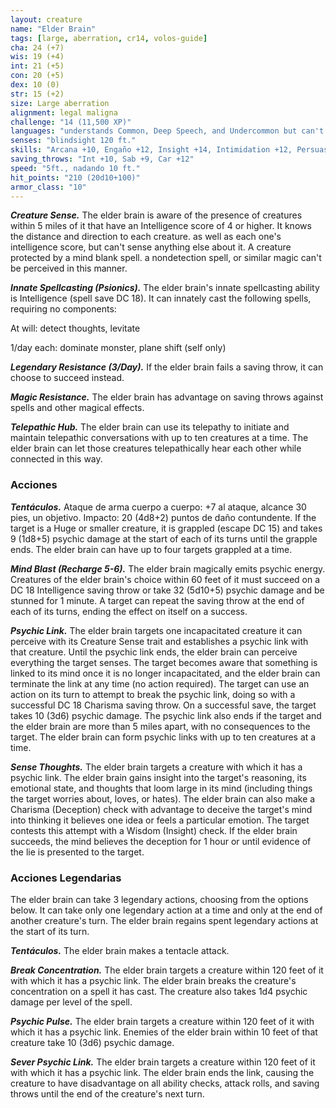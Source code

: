 ```yaml
---
layout: creature
name: "Elder Brain"
tags: [large, aberration, cr14, volos-guide]
cha: 24 (+7)
wis: 19 (+4)
int: 21 (+5)
con: 20 (+5)
dex: 10 (0)
str: 15 (+2)
size: Large aberration
alignment: legal maligna
challenge: "14 (11,500 XP)"
languages: "understands Common, Deep Speech, and Undercommon but can't speak, telepathy 5 miles"
senses: "blindsight 120 ft."
skills: "Arcana +10, Engaño +12, Insight +14, Intimidation +12, Persuasion +12"
saving_throws: "Int +10, Sab +9, Car +12"
speed: "5ft., nadando 10 ft."
hit_points: "210 (20d10+100)"
armor_class: "10"
---
```


***Creature Sense.*** The elder brain is aware of the presence of creatures within 5 miles of it that have an Intelligence score of 4 or higher. It knows the distance and direction to each creature. as well as each one's intelligence score, but can't sense anything else about it. A creature protected by a mind blank spell. a nondetection spell, or similar magic can't be perceived in this manner.

***Innate Spellcasting (Psionics).*** The elder brain's innate spellcasting ability is Intelligence (spell save DC 18). It can innately cast the following spells, requiring no components:

At will: detect thoughts, levitate

1/day each: dominate monster, plane shift (self only)

***Legendary Resistance (3/Day).*** If the elder brain fails a saving throw, it can choose to succeed instead.

***Magic Resistance.*** The elder brain has advantage on saving throws against spells and other magical effects.

***Telepathic Hub.*** The elder brain can use its telepathy to initiate and maintain telepathic conversations with up to ten creatures at a time. The elder brain can let those creatures telepathically hear each other while connected in this way.

### Acciones

***Tentáculos.*** Ataque de arma cuerpo a cuerpo: +7 al ataque, alcance 30 pies, un objetivo. Impacto: 20 (4d8+2) puntos de daño contundente. If the target is a Huge or smaller creature, it is grappled (escape DC 15) and takes 9 (1d8+5) psychic damage at the start of each of its turns until the grapple ends. The elder brain can have up to four targets grappled at a time.

***Mind Blast (Recharge 5-6).*** The elder brain magically emits psychic energy. Creatures of the elder brain's choice within 60 feet of it must succeed on a DC 18 Intelligence saving throw or take 32 (5d10+5) psychic damage and be stunned for 1 minute. A target can repeat the saving throw at the end of each of its turns, ending the effect on itself on a success.

***Psychic Link.*** The elder brain targets one incapacitated creature it can perceive with its Creature Sense trait and establishes a psychic link with that creature. Until the psychic link ends, the elder brain can perceive everything the target senses. The target becomes aware that something is linked to its mind once it is no longer incapacitated, and the elder brain can terminate the link at any time (no action required). The target can use an action on its turn to attempt to break the psychic link, doing so with a successful DC 18 Charisma saving throw. On a successful save, the target takes 10 (3d6) psychic damage. The psychic link also ends if the target and the elder brain are more than 5 miles apart, with no consequences to the target. The elder brain can form psychic links with up to ten creatures at a time.

***Sense Thoughts.*** The elder brain targets a creature with which it has a psychic link. The elder brain gains insight into the target's reasoning, its emotional state, and thoughts that loom large in its mind (including things the target worries about, loves, or hates). The elder brain can also make a Charisma (Deception) check with advantage to deceive the target's mind into thinking it believes one idea or feels a particular emotion. The target contests this attempt with a Wisdom (Insight) check. If the elder brain succeeds, the mind believes the deception for 1 hour or until evidence of the lie is presented to the target.

### Acciones Legendarias

The elder brain can take 3 legendary actions, choosing from the options below. It can take only one legendary action at a time and only at the end of another creature's turn. The elder brain regains spent legendary actions at the start of its turn.

***Tentáculos.*** The elder brain makes a tentacle attack.

***Break Concentration.*** The elder brain targets a creature within 120 feet of it with which it has a psychic link. The elder brain breaks the creature's concentration on a spell it has cast. The creature also takes 1d4 psychic damage per level of the spell.

***Psychic Pulse.*** The elder brain targets a creature within 120 feet of it with which it has a psychic link. Enemies of the elder brain within 10 feet of that creature take 10 (3d6) psychic damage.

***Sever Psychic Link.*** The elder brain targets a creature within 120 feet of it with which it has a psychic link. The elder brain ends the link, causing the creature to have disadvantage on all ability checks, attack rolls, and saving throws until the end of the creature's next turn.